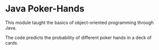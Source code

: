 # Java Poker-Hands
This module taught the basics of object-oriented programming through Java. 

The code predicts the probability of different poker hands in a deck of cards.
